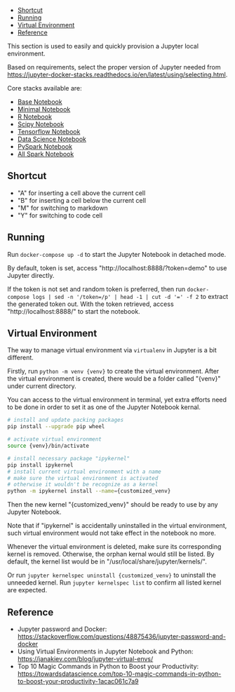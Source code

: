
- [Shortcut](#shortcut)
- [Running](#running)
- [Virtual Environment](#virtual-environment)
- [Reference](#reference)

This section is used to easily and quickly provision a Jupyter local environment.

Based on requirements, select the proper version of Jupyter needed from https://jupyter-docker-stacks.readthedocs.io/en/latest/using/selecting.html.

Core stacks available are:
- [Base Notebook](https://hub.docker.com/r/jupyter/base-notebook/tags/)
- [Minimal Notebook](https://hub.docker.com/r/jupyter/minimal-notebook/tags/)
- [R Notebook](https://hub.docker.com/r/jupyter/r-notebook/tags/)
- [Scipy Notebook](https://hub.docker.com/r/jupyter/scipy-notebook/tags/)
- [Tensorflow Notebook](https://hub.docker.com/r/jupyter/tensorflow-notebook/tags/)
- [Data Science Notebook](https://hub.docker.com/r/jupyter/datascience-notebook/tags/)
- [PySpark Notebook](https://hub.docker.com/r/jupyter/pyspark-notebook/tags/)
- [All Spark Notebook](https://hub.docker.com/r/jupyter/all-spark-notebook/tags/)


## Shortcut
- "A" for inserting a cell above the current cell
- "B" for inserting a cell below the current cell
- "M" for switching to markdown
- "Y" for switching to code cell


## Running
Run `docker-compose up -d` to start the Jupyter Notebook in detached mode.

By default, token is set, access "http://localhost:8888/?token=demo" to use Jupyter directly.

If the token is not set and random token is preferred, then run `docker-compose logs | sed -n '/token=/p' | head -1 | cut -d '=' -f 2` to extract the generated token out. With the token retrieved, access "http://localhost:8888/" to start the notebook.


## Virtual Environment
The way to manage virtual environment via `virtualenv` in Jupyter is a bit different.

Firstly, run `python -m venv {venv}` to create the virtual environment. After the virtual environment is created, there would be a folder called "{venv}" under current directory.

You can access to the virtual environment in terminal, yet extra efforts need to be done in order to set it as one of the Jupyter Notebook kernal.

```sh
# install and update packing packages
pip install --upgrade pip wheel

# activate virtual environment
source {venv}/bin/activate

# install necessary package "ipykernel"
pip install ipykernel
# install current virtual environment with a name
# make sure the virtual environment is activated
# otherwise it wouldn't be recognize as a kernel
python -m ipykernel install --name={customized_venv}
```

Then the new kernel "{customized_venv}" should be ready to use by any Jupyter Notebook.

Note that if "ipykernel" is accidentally uninstalled in the virtual environment, such virtual environment would not take effect in the notebook no more.

Whenever the virtual environment is deleted, make sure its corresponding kernel is removed. Otherwise, the orphan kernal would still be listed. By default, the kernel list would be in "/usr/local/share/jupyter/kernels/".

Or run `jupyter kernelspec uninstall {customized_venv}` to uninstall the unneeded kernel.
Run `jupyter kernelspec list` to confirm all listed kernel are expected.



## Reference
- Jupyter password and Docker: https://stackoverflow.com/questions/48875436/jupyter-password-and-docker
- Using Virtual Environments in Jupyter Notebook and Python: https://janakiev.com/blog/jupyter-virtual-envs/
- Top 10 Magic Commands in Python to Boost your Productivity: https://towardsdatascience.com/top-10-magic-commands-in-python-to-boost-your-productivity-1acac061c7a9

